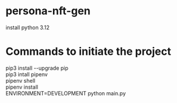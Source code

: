 # persona-nft-gen

install python 3.12

# Commands to initiate the project 

pip3 install --upgrade pip <br />
pip3 intall pipenv <br />
pipenv shell <br />
pipenv install <br />
ENVIRONMENT=DEVELOPMENT python main.py <br />
